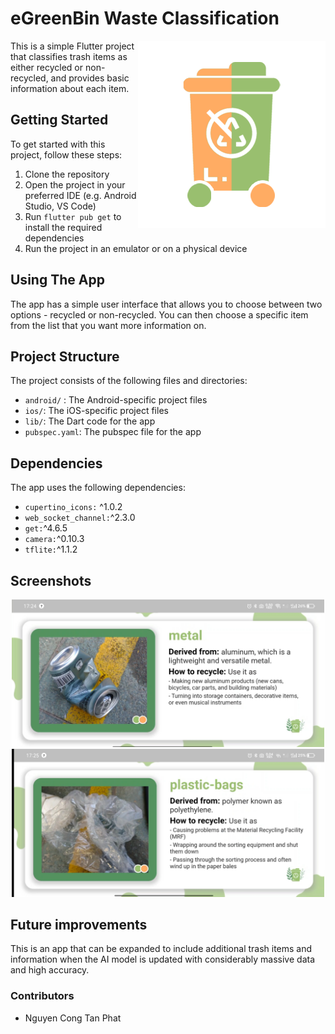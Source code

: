 
# eGreenBin Waste Classification
<img align="right" width="300" alt="logo" src="assets/images_app/logo.png">

This is a simple Flutter project that classifies trash items as either recycled or non-recycled, and provides basic information about each item.

## Getting Started

To get started with this project, follow these steps:

1. Clone the repository
2. Open the project in your preferred IDE (e.g. Android Studio, VS Code)
3. Run `flutter pub get` to install the required dependencies
4. Run the project in an emulator or on a physical device

## Using The App

The app has a simple user interface that allows you to choose between two options - recycled or non-recycled. You can then choose a specific item from the list that you want more information on.

## Project Structure

The project consists of the following files and directories:

- `android/` : The Android-specific project files
- `ios/`: The iOS-specific project files
- `lib/`: The Dart code for the app
- `pubspec.yaml`: The pubspec file for the app

## Dependencies

The app uses the following dependencies:

- `cupertino_icons:` ^1.0.2
- `web_socket_channel:`^2.3.0
- `get:`^4.6.5
- `camera:`^0.10.3
- `tflite:`^1.1.2

## Screenshots

 <div align="center">
    <img width="500"  alt="logo" src="assets/images_app/trash_complete_2.png">
    <img width="500"  alt="logo" src="assets/images_app/trash_complete.png">
 </div>


## Future improvements

This is an app that can be expanded to include additional trash items and information when the AI model is updated with considerably massive data and high accuracy.

### Contributors

- Nguyen Cong Tan Phat
